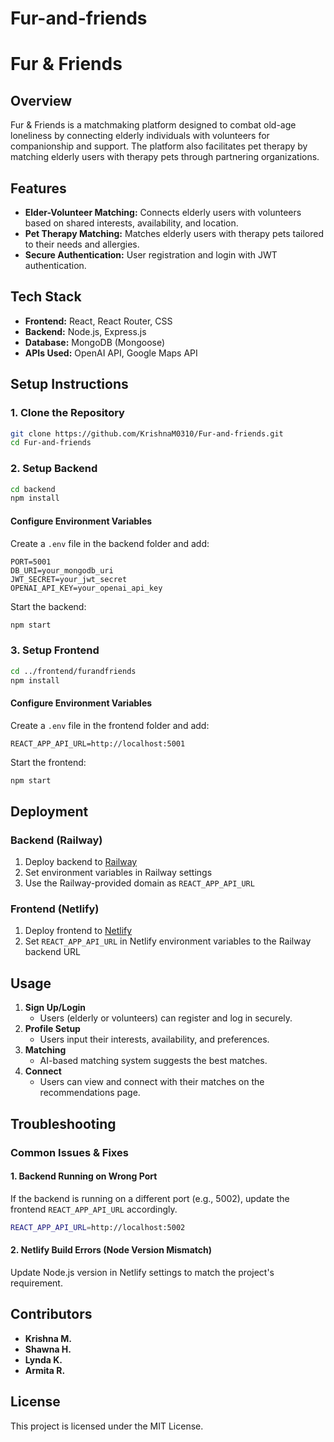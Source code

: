 # Fur-and-friends
# Fur & Friends

## Overview
Fur & Friends is a matchmaking platform designed to combat old-age loneliness by connecting elderly individuals with volunteers for companionship and support. The platform also facilitates pet therapy by matching elderly users with therapy pets through partnering organizations.

## Features
- **Elder-Volunteer Matching:** Connects elderly users with volunteers based on shared interests, availability, and location.
- **Pet Therapy Matching:** Matches elderly users with therapy pets tailored to their needs and allergies.
- **Secure Authentication:** User registration and login with JWT authentication.

## Tech Stack
- **Frontend:** React, React Router, CSS
- **Backend:** Node.js, Express.js
- **Database:** MongoDB (Mongoose)
- **APIs Used:** OpenAI API, Google Maps API

## Setup Instructions
### 1. Clone the Repository
```sh
git clone https://github.com/KrishnaM0310/Fur-and-friends.git
cd Fur-and-friends
```

### 2. Setup Backend
```sh
cd backend
npm install
```
#### Configure Environment Variables
Create a `.env` file in the backend folder and add:
```
PORT=5001
DB_URI=your_mongodb_uri
JWT_SECRET=your_jwt_secret
OPENAI_API_KEY=your_openai_api_key
```
Start the backend:
```sh
npm start
```

### 3. Setup Frontend
```sh
cd ../frontend/furandfriends
npm install
```
#### Configure Environment Variables
Create a `.env` file in the frontend folder and add:
```
REACT_APP_API_URL=http://localhost:5001
```
Start the frontend:
```sh
npm start
```

## Deployment
### Backend (Railway)
1. Deploy backend to [Railway](https://railway.app/)
2. Set environment variables in Railway settings
3. Use the Railway-provided domain as `REACT_APP_API_URL`

### Frontend (Netlify)
1. Deploy frontend to [Netlify](https://www.netlify.com/)
2. Set `REACT_APP_API_URL` in Netlify environment variables to the Railway backend URL

## Usage
1. **Sign Up/Login**
   - Users (elderly or volunteers) can register and log in securely.
2. **Profile Setup**
   - Users input their interests, availability, and preferences.
3. **Matching**
   - AI-based matching system suggests the best matches.
4. **Connect**
   - Users can view and connect with their matches on the recommendations page.

## Troubleshooting
### Common Issues & Fixes
#### **1. Backend Running on Wrong Port**
If the backend is running on a different port (e.g., 5002), update the frontend `REACT_APP_API_URL` accordingly.
```sh
REACT_APP_API_URL=http://localhost:5002
```

#### **2. Netlify Build Errors (Node Version Mismatch)**
Update Node.js version in Netlify settings to match the project's requirement.


## Contributors
- **Krishna M.**
- **Shawna H.**
- **Lynda K.**
- **Armita R.**

## License
This project is licensed under the MIT License.

